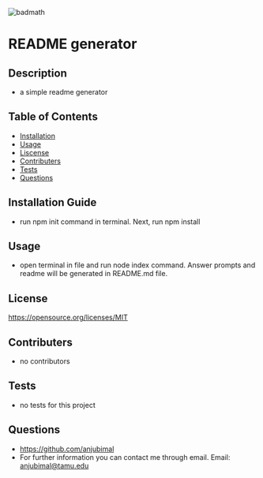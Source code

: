 
  ![badmath](https://img.shields.io/apm/l/vim-mode)
  #  README generator
  ## Description 
  * a simple readme generator
  ## Table of Contents
  * [Installation](#Installation)
  * [Usage](#Usage)
  * [Liscense](#License)
  * [Contributers](#Contributers)
  * [Tests](#Tests)
  * [Questions](#Questions)
  ## Installation Guide 
  * run npm init command in terminal. Next, run npm install
  ## Usage 
  * open terminal in file and run node index command. Answer prompts and readme will be generated in README.md file.
  ## License
  https://opensource.org/licenses/MIT
  ## Contributers 
  * no contributors
  ## Tests 
  * no tests for this project
  ## Questions
  * https://github.com/anjubimal
  * For further information you can contact me through email. Email: anjubimal@tamu.edu


